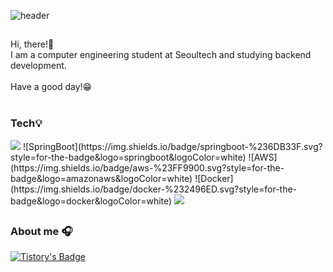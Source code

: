 ![header](https://capsule-render.vercel.app/api?type=waving&color=random&text=Welcome%20to%20uykm%20-%20GitHub!&fontSize=25&height=80)

## 
Hi, there!👋 <br>
I am a computer engineering student at Seoultech and studying backend development. <br> <br>
Have a good day!😁<br>
<br>
### Tech💡
<img src="https://img.shields.io/badge/java-F05032?style=for-the-badge&logo=java&logoColor=white"> 
![SpringBoot](https://img.shields.io/badge/springboot-%236DB33F.svg?style=for-the-badge&logo=springboot&logoColor=white)  ![AWS](https://img.shields.io/badge/aws-%23FF9900.svg?style=for-the-badge&logo=amazonaws&logoColor=white)  ![Docker](https://img.shields.io/badge/docker-%232496ED.svg?style=for-the-badge&logo=docker&logoColor=white)


<img src="https://img.shields.io/badge/spring-6DB33F?style=for-the-badge&logo=spring&logoColor=white"> 

<br>

##
### About me 🎧
[![Tistory's Badge](https://github-readme-tistory-card.vercel.app/api/badge?name=Uykm_Note)](https://ukym-tistory.tistory.com/)
